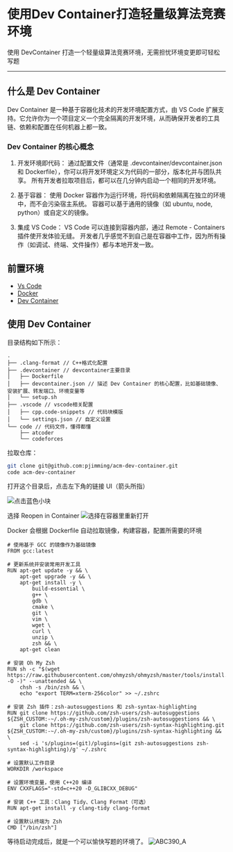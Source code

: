 # 使用Dev Container打造轻量级算法竞赛环境


使用 DevContainer 打造一个轻量级算法竞赛环境，无需担忧环境变更即可轻松写题

<!--more-->

---

## 什么是 Dev Container

Dev Container 是一种基于容器化技术的开发环境配置方式，由 VS Code 扩展支持。它允许你为一个项目定义一个完全隔离的开发环境，从而确保开发者的工具链、依赖和配置在任何机器上都一致。

### Dev Container 的核心概念

1. 开发环境即代码：
   通过配置文件（通常是 .devcontainer/devcontainer.json 和 Dockerfile），你可以将开发环境定义为代码的一部分，版本化并与团队共享。
   所有开发者拉取项目后，都可以在几分钟内启动一个相同的开发环境。

2. 基于容器：
   使用 Docker 容器作为运行环境，将代码和依赖隔离在独立的环境中，而不会污染宿主系统。
   容器可以基于通用的镜像（如 ubuntu, node, python）或自定义的镜像。

3. 集成 VS Code：
   VS Code 可以连接到容器内部，通过 Remote - Containers 插件使开发体验无缝。
   开发者几乎感觉不到自己是在容器中工作，因为所有操作（如调试、终端、文件操作）都与本地开发一致。

## 前置环境

- [Vs Code](https://code.visualstudio.com/)
- [Docker](https://www.docker.com/)
- [Dev Container](https://code.visualstudio.com/docs/devcontainers/tutorial)

## 使用 Dev Container

目录结构如下所示：

```
.
├── .clang-format // C++格式化配置
├── .devcontainer // devcontainer主要目录
│   ├── Dockerfile
│   ├── devcontainer.json // 描述 Dev Container 的核心配置，比如基础镜像、安装扩展、转发端口、环境变量等
│   └── setup.sh
├── .vscode // vscode相关配置
│   ├── cpp.code-snippets // 代码块模版
│   └── settings.json // 自定义设置
└── code // 代码文件，懂得都懂
    ├── atcoder
    └── codeforces
```

拉取仓库：

```bash
git clone git@github.com:pjimming/acm-dev-container.git
code acm-dev-container
```

打开这个目录后，点击左下角的链接 UI（箭头所指）

![点击蓝色小块](https://cdn.jsdelivr.net/gh/pjimming/picx-images-hosting@master/20250126/image-image.7snbcz47ed.webp)

选择 Reopen in Container
![选择在容器里重新打开](https://cdn.jsdelivr.net/gh/pjimming/picx-images-hosting@master/20250126/image-image.1ovjajq46g.webp)

Docker 会根据 Dockerfile 自动拉取镜像，构建容器，配置所需要的环境

```docker
# 使用基于 GCC 的镜像作为基础镜像
FROM gcc:latest

# 更新系统并安装常用开发工具
RUN apt-get update -y && \
    apt-get upgrade -y && \
    apt-get install -y \
        build-essential \
        g++ \
        gdb \
        cmake \
        git \
        vim \
        wget \
        curl \
        unzip \
        zsh && \
    apt-get clean

# 安装 Oh My Zsh
RUN sh -c "$(wget https://raw.githubusercontent.com/ohmyzsh/ohmyzsh/master/tools/install.sh -O -)" --unattended && \
    chsh -s /bin/zsh && \
    echo "export TERM=xterm-256color" >> ~/.zshrc

# 安装 Zsh 插件：zsh-autosuggestions 和 zsh-syntax-highlighting
RUN git clone https://github.com/zsh-users/zsh-autosuggestions ${ZSH_CUSTOM:-~/.oh-my-zsh/custom}/plugins/zsh-autosuggestions && \
    git clone https://github.com/zsh-users/zsh-syntax-highlighting.git ${ZSH_CUSTOM:-~/.oh-my-zsh/custom}/plugins/zsh-syntax-highlighting && \
    sed -i 's/plugins=(git)/plugins=(git zsh-autosuggestions zsh-syntax-highlighting)/g' ~/.zshrc

# 设置默认工作目录
WORKDIR /workspace

# 设置环境变量，使用 C++20 编译
ENV CXXFLAGS="-std=c++20 -D_GLIBCXX_DEBUG"

# 安装 C++ 工具：Clang Tidy、Clang Format（可选）
RUN apt-get install -y clang-tidy clang-format

# 设置默认终端为 Zsh
CMD ["/bin/zsh"]
```

等待启动完成后，就是一个可以愉快写题的环境了。
![ABC390_A](https://cdn.jsdelivr.net/gh/pjimming/picx-images-hosting@master/20250126/image-image.2yyggvvlj8.webp)

